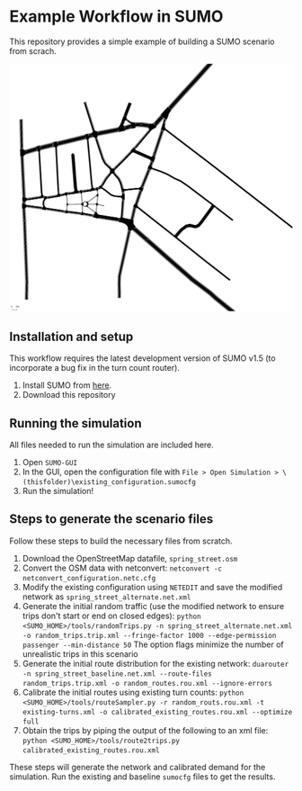 # Example Workflow in SUMO

This repository provides a simple example of building a SUMO scenario from scrach.

![plain_network_snapshot.png](plain_network_snapshot.png)

## Installation and setup
This workflow requires the latest development version of SUMO v1.5 (to incorporate a bug fix in the turn count router).

1. Install SUMO from [here](https://sumo.dlr.de/docs/Downloads.php#nightly_snapshots).
2. Download this repository

## Running the simulation
All files needed to run the simulation are included here.
1. Open `SUMO-GUI`
2. In the GUI, open the configuration file with `File > Open Simulation > \(thisfolder)\existing_configuration.sumocfg`
3. Run the simulation!


## Steps to generate the scenario files
Follow these steps to build the necessary files from scratch.
1. Download the OpenStreetMap datafile, `spring_street.osm`
2. Convert the OSM data with netconvert: `netconvert -c netconvert_configuration.netc.cfg`
3. Modify the existing configuration using `NETEDIT` and save the modified network as `spring_street_alternate.net.xml`
4. Generate the initial random traffic (use the modified network to ensure trips don't start or end on closed edges): `python <SUMO_HOME>/tools/randomTrips.py -n spring_street_alternate.net.xml -o random_trips.trip.xml --fringe-factor 1000 --edge-permission passenger --min-distance 50`  The option flags minimize the number of unrealistic trips in this scenario
5. Generate the initial route distribution for the existing network: `duarouter -n spring_street_baseline.net.xml --route-files random_trips.trip.xml -o random_routes.rou.xml --ignore-errors`
6. Calibrate the initial routes using existing turn counts: `python <SUMO_HOME>/tools/routeSampler.py -r random_routs.rou.xml -t existing-turns.xml -o calibrated_existing_routes.rou.xml --optimize full`
7. Obtain the trips by piping the output of the following to an xml file: `python <SUMO_HOME>/tools/route2trips.py calibrated_existing_routes.rou.xml`

These steps will generate the network and calibrated demand for the simulation.  Run the existing and baseline `sumocfg` files to get the results.

